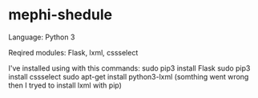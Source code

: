 # mephi-shedule

Language: Python 3 

Reqired modules: Flask, lxml, cssselect

I've installed using with this commands:
sudo pip3 install Flask 
sudo pip3 install cssselect
sudo apt-get install python3-lxml (somthing went wrong then I tryed to install lxml with pip)
